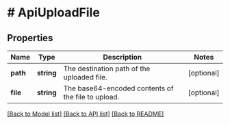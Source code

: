 # # ApiUploadFile

## Properties

Name | Type | Description | Notes
------------ | ------------- | ------------- | -------------
**path** | **string** | The destination path of the uploaded file. | [optional]
**file** | **string** | The base64-encoded contents of the file to upload. | [optional]

[[Back to Model list]](../../README.md#models) [[Back to API list]](../../README.md#endpoints) [[Back to README]](../../README.md)
